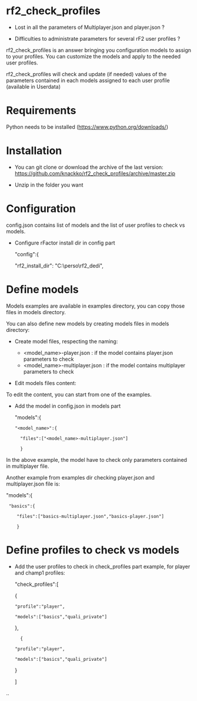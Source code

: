 # rf2_check_profiles

* Lost in all the parameters of Multiplayer.json and player.json ? 

* Difficulties to administrate parameters for several rF2 user profiles ?

rf2_check_profiles is an answer bringing you configuration models to assign to your profiles. You can customize the models and apply to the needed user profiles.

rf2_check_profiles will check and update (if needed) values of the parameters contained in each models assigned to each user profile (available in Userdata)

# Requirements

Python needs to be installed (https://www.python.org/downloads/)

# Installation

* You can git clone or download the archive of the last version: https://github.com/knackko/rf2_check_profiles/archive/master.zip

* Unzip in the folder you want

# Configuration
config.json contains list of models and the list of user profiles to check vs models.

* Configure rFactor install dir in config part

  "config":{
  
    "rf2_install_dir": "C:\\perso\\rf2_dedi",

# Define models

Models examples are available in examples directory, you can copy those files in models directory.

You can also define new models by creating models files in models directory:

* Create model files, respecting the naming:
  - <model_name>-player.json : if the model contains player.json parameters to check
  - <model_name>-multiplayer.json : if the model contains multiplayer parameters to check

* Edit models files content:

To edit the content, you can start from one of the examples.

* Add the model in config.json in models part

  "models":{
  
      "<model_name>":{
      
        "files":["<model_name>-multiplayer.json"]
        
        }
        

In the above example, the model have to check only parameters contained in multiplayer file.

Another example from examples dir checking player.json and multiplayer.json file is:

  "models":{
  
     "basics":{
     
        "files":["basics-multiplayer.json","basics-player.json"]
        
        }

# Define profiles to check vs models

* Add the user profiles to check in check_profiles part
example, for player and champ1 profiles:

  "check_profiles":[
  
    {
    
      "profile":"player",
      
      "models":["basics","quali_private"]
      
    },
    
        {
        
      "profile":"player",
      
      "models":["basics","quali_private"]
      
    }
    
  ]

..
